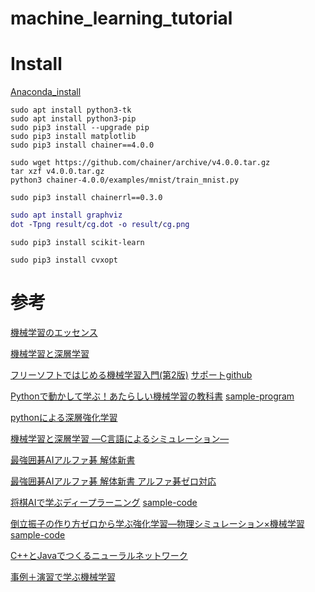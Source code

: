 # machine_learning_tutorial

# Install

[Anaconda_install](https://www.anaconda.com/distribution/#download-section)

```Chainer install
sudo apt install python3-tk
sudo apt install python3-pip
sudo pip3 install --upgrade pip
sudo pip3 install matplotlib
sudo pip3 install chainer==4.0.0

sudo wget https://github.com/chainer/archive/v4.0.0.tar.gz
tar xzf v4.0.0.tar.gz
python3 chainer-4.0.0/examples/mnist/train_mnist.py
```

```ChainerRL install
sudo pip3 install chainerrl==0.3.0
```

```dot cmd
sudo apt install graphviz
dot -Tpng result/cg.dot -o result/cg.png
```

```scikit-learn install
sudo pip3 install scikit-learn
```

```cvxopt install
sudo pip3 install cvxopt
```

# 参考

[機械学習のエッセンス](https://www.sbcr.jp/products/4797393965.html)

[機械学習と深層学習](https://www.ohmsha.co.jp/book/9784274222269)

[フリーソフトではじめる機械学習入門(第2版)](https://www.morikita.co.jp/books/book/3274)
[サポートgithub](https://github.com/MasahiroAraki/MachineLearning)

[Pythonで動かして学ぶ！あたらしい機械学習の教科書](https://www.shoeisha.co.jp/book/detail/9784798144986)
[sample-program](https://www.shoeisha.co.jp/book/download/9784798144986/detail)

[pythonによる深層強化学習](https://www.ohmsha.co.jp/book/9784274222535/)

[機械学習と深層学習 ―C言語によるシミュレーション―](https://shop.ohmsha.co.jp/shopdetail/000000004615/)

[最強囲碁AIアルファ碁 解体新書](https://www.shoeisha.co.jp/book/detail/9784798152561)

[最強囲碁AIアルファ碁 解体新書 アルファ碁ゼロ対応](https://www.shoeisha.co.jp/book/detail/9784798157771)

[将棋AIで学ぶディープラーニング](https://book.mynavi.jp/ec/products/detail/id=88752)
[sample-code](https://github.com/TadaoYamaoka/python-dlshogi)

[倒立振子の作り方ゼロから学ぶ強化学習―物理シミュレーション×機械学習](http://www.natural-science.or.jp/article/20190124093733.php)
[sample-code](http://cutt.jp/books/978-4-87783-440-1/sample.zip)

[C++とJavaでつくるニューラルネットワーク](https://www.personal-media.co.jp/book/comp/247.html)

[事例＋演習で学ぶ機械学習](https://www.morikita.co.jp/books/book/2876)

